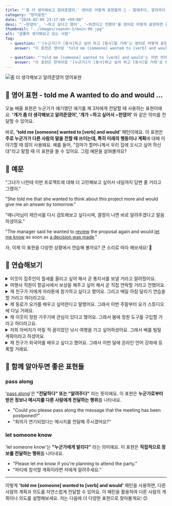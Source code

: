 ```yaml
---
title: "'좀 더 생각해보고 알려준댔어.' 영어로 어떻게 표현할까 🤔 - 말해주다, 알려주다 영어로"
category: "영어표현"
date: "2024-02-09 23:17:00 +09:00"
desc: "'~한댔어', '~하고 싶다고 했어', '~하겠다고 전했어'를 영어로 어떻게 표현하면 좋을까요? '그가 계획을 변경하고 싶다고 했어', '그녀가 의견을 다시 정리해서 알려주겠다고 전했어' 등을 영어로 표현하는 법을 배워봅시다. 다양한 예문을 통해서 연습하고 본인의 표현으로 만들어 보세요."
thumbnail: "../images/season-1/main-06.jpg"
alt: "골똘히 생각해보고 있는 사람"
faq:
  - question: "'[누군가]가 [동사]하고 싶어 하고 [동사]할 거래'는 영어로 어떻게 표현하나요?"
    answer: "이 표현은 영어로 'told me [someone] wanted to [verb] and would [verb]'로 표현할 수 있습니다. 예를 들어, '상사가 사라가 사직하고 싶어 하며 다음 주에 사직서를 제출할 거라고 했어'는 'My boss told me Sarah wanted to resign and would submit her letter next week'로 표현할 수 있습니다."

  - question: "'told me [someone] wanted to [verb] and would'는 어떤 의미인가요?"
    answer: "이 표현은 한국어로 '[누군가]가 [동사]하고 싶어 하고 [동사]할 거래'로 해석할 수 있습니다. 누군가의 의도나 계획을 간접적으로 전달할 때 사용되며, 미래의 행동이나 계획에 대해 이야기할 때 많이 쓰입니다."
---
```


![좀 더 생각해보고 알려준댔어 영어표현](../images/season-1/main-06.jpg)

## 🌟 영어 표현 - told me A wanted to do and would ...

오늘 배울 표현은 누군가가 얘기했던 얘기를 제 3자에게 전달할 때 사용하는 표현이에요. **'걔가 좀 더 생각해보고 알려준댔어’, '걔가 ~하고 싶어서 ~한댔어’** 와 같은 의미를 전달할 수 있어요.

바로, **'told me [someone] wanted to [verb] and would'** 패턴이에요. 이 표현은 **주로 누군가가 다른 사람의 말을 전할 때 쓰이는데, 특히 미래의 행동이나 계획**에 대해 이야기할 때 많이 사용돼요. 예를 들어, "엄마가 할머니께서 우리 집에 오시고 싶어 하신대"라고 말할 때 이 표현을 쓸 수 있어요. 그럼 예문을 살펴볼까요?

## 📖 예문

"그녀가 나한테 이번 프로젝트에 대해 더 고민해보고 싶어서 내일까지 답변 줄 거라고 그랬어."

"She told me that she wanted to think about this project more and would give me an answer by tomorrow."

"매니저님이 제안서를 다시 검토해보고 싶다시며, 결정이 나면 바로 알려주겠다고 말씀하셨어요."

"The manager said he wanted to [review](/blog/in-english/251.review/) the proposal again and would [let me know](/blog/in-english/241.let-someone-know/) as soon as <a href="/blog/vocab-1/010.make-a-decision/">a decision was made</a>."

자, 이제 이 표현을 다양한 상황에서 연습해 볼까요? 큰 소리로 따라 해보세요! 🎉

## 💬 연습해보기

<details>
  <summary>이웃이 집주인이 월세를 올리고 싶어 해서 곧 통지서를 보낼 거라고 알려줬어요.</summary>
  <span>My neighbor told me the landlord wanted to raise the rent and would send a notice soon.</span>
</details>

<details>
  <summary>여행사 직원이 항공사에서 보상을 해주고 싶어 해서 곧 직접 연락할 거라고 전했어요.</summary>
  <span>The travel agent told me the airline wanted to offer compensation and would contact me directly.
</span>
</details>

<details>
  <summary>제 친구가 저에게 마라톤에 참가하고 싶다고 했어요. 그리고 매일 아침 달리기 연습을 할 거라고 하더라고요.</summary>
  <span>My friend told me she wanted to participate in a marathon and would <a href="/blog/in-english/247.practice/">practice</a> running every morning.</span>
</details>

<details>
 <summary>제 동료가 요가를 배우고 싶어한다고 말했어요. 그래서 이번 주말부터 요가 스튜디오에 다닐 거래요.</summary>
  <span>My colleague told me he wanted to <a href="/blog/in-english/245.learn/">learn</a> yoga and would start attending a yoga studio this weekend.</span>
</details>

<details>
  <summary>제 이웃이 정원 가꾸기에 관심이 있다고 했어요. 그래서 봄에 정원 도구를 구입할 거라고 하더라고요.</summary>
  <span>
  My neighbor told me she was interested in gardening and would buy gardening tools in the spring.
  </span>
</details>

<details>
  <summary>저희 아버지가 어릴 적 꿈이었던 낚시 여행을 가고 싶어하셨어요. 그래서 배를 빌릴 계획이라고 하셨어요.
  </summary>
  <span>
  My father told me he wanted to go on a fishing trip, something he dreamed of since childhood, and would rent a boat.
  </span>
</details>

<details>
  <summary>제 친구가 외국어를 배우고 싶다고 했어요. 그래서 이번 달에 온라인 언어 강좌에 등록할 거래요.
  </summary>
  <span>
  My friend told me she wanted to learn a foreign language and would enroll in an online language course this month.
  </span>
</details>

## 🤝 함께 알아두면 좋은 표현들

### pass along

'[pass along](/blog/in-english/237.pass-along/)'은 **"전달하다" 또는 "알려주다"** 라는 뜻이에요. 이 표현은 **누군가로부터 받은 정보나 메시지를 다른 사람에게 전달하는 행위**를 나타내요.

- "Could you please pass along the message that the meeting has been postponed?"
- "회의가 연기되었다는 메시지를 전달해 주시겠어요?"

### let someone know

'let someone know'는 **"누군가에게 알리다"** 라는 의미예요. 이 표현은 **직접적으로 정보를 전달하는 행위**를 나타내요.

- "Please let me know if you're planning to attend the party."
- "파티에 참석할 계획이라면 저에게 알려주세요."

---

이렇게 **'told me [someone] wanted to [verb] and would'** 패턴을 사용하면, 다른 사람의 계획과 의도를 자연스럽게 전달할 수 있어요. 이 패턴을 활용하여 다른 사람의 계획이나 의도를 설명해보세요. 저는 다음에 더 다양한 표현으로 찾아볼게요! 😊
